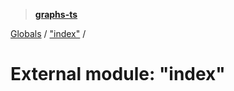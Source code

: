 > **[graphs-ts](../README.md)**

[Globals](../README.md) / ["index"](_index_.md) /

# External module: "index"